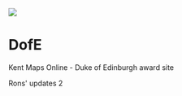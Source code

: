 <a href="https://juncture-digital.org"><img src="https://gitcdn.link/cdn/jstor-labs/juncture/main/images/ve-button.png"></a>

# DofE
Kent Maps Online - Duke of Edinburgh award site

Rons' updates 2
